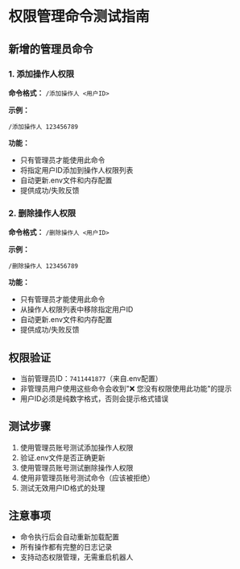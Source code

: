 # 权限管理命令测试指南

## 新增的管理员命令

### 1. 添加操作人权限
**命令格式：** `/添加操作人 <用户ID>`

**示例：**
```
/添加操作人 123456789
```

**功能：**
- 只有管理员才能使用此命令
- 将指定用户ID添加到操作人权限列表
- 自动更新.env文件和内存配置
- 提供成功/失败反馈

### 2. 删除操作人权限
**命令格式：** `/删除操作人 <用户ID>`

**示例：**
```
/删除操作人 123456789
```

**功能：**
- 只有管理员才能使用此命令
- 从操作人权限列表中移除指定用户ID
- 自动更新.env文件和内存配置
- 提供成功/失败反馈

## 权限验证

- 当前管理员ID：`7411441877`（来自.env配置）
- 非管理员用户使用这些命令会收到"❌ 您没有权限使用此功能"的提示
- 用户ID必须是纯数字格式，否则会提示格式错误

## 测试步骤

1. 使用管理员账号测试添加操作人权限
2. 验证.env文件是否正确更新
3. 使用管理员账号测试删除操作人权限
4. 使用非管理员账号测试命令（应该被拒绝）
5. 测试无效用户ID格式的处理

## 注意事项

- 命令执行后会自动重新加载配置
- 所有操作都有完整的日志记录
- 支持动态权限管理，无需重启机器人